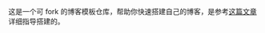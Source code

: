 这是一个可 fork 的博客模板仓库，帮助你快速搭建自己的博客，是参考[这篇文章]( https://lemonchann.github.io/create_blog_with_github_pages/ )详细指导搭建的。


